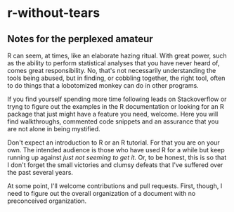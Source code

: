 # r-without-tears
## Notes for the perplexed amateur

R can seem, at times, like an elaborate hazing ritual. With great power, such as the ability to perform statistical analyses that you have never heard of, comes great responsibility. No, that's not necessarily understanding the tools being abused, but in finding, or cobbling together, the right tool, often to do things that a lobotomized monkey can do in other programs.

If you find yourself spending more time following leads on Stackoverflow or tryng to figure out the examples in the R documentation or looking for an R package that just might have a feature you need, welcome. Here you will find walkthroughs, commented code snippets and an assurance that you are not alone in being mystified.

Don't expect an introduction to R or an R tutorial. For that you are on your own. The intended audience is those who have used R for a while but keep running up against *just not seeming to get it.* Or, to be honest, this is so that I don't forget the small victories and clumsy defeats that I've suffered over the past several years.

At some point, I'll welcome contributions and pull requests. First, though, I need to figure out the overall organization of a document with no preconceived organization.
